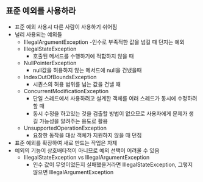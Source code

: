 ## 표준 예외를 사용하라
* 표준 예외 사용시 다른 사람이 사용하기 쉬어짐
* 널리 사용되는 예외들
  - IllegalArgumentException
    -인수로 부족적한 값을 넘길 때 던지는 예외
  - IllegalStateException
    - 호출된 메서드를 수행하기에 적합하지 않을 때
  - NullPointerException
    - null값을 허용하지 않는 메서드에 null을 건냈을때
  - IndexOutOfBoundsException
    - 시퀀스의 허용 범위를 넘는 값을 건낼 때
  - ConcurrentModificationException
    - 단일 스레드에서 사용하려고 설계한 객체를 여러 스레드가 동시에 수정하려 할 때
    - 동시 수정을 하고있는 것을 검출할 방법이 없으므로 사용자에게 문제가 생길 가능성을 알려주는 용도로 활용 
  - UnsupportedOperationException
    - 요창한 동작을 대상 객체가 지원하지 않을 때 던짐
* 표준 예외를 확장하여 새로 만드는 작업은 자제
* 예외의 기능이 상호배타적이 아니므로 예외 선택이 어려울 수 있음
  - IllegalStateException vs IllegalArgumentException
    - 인수 값이 무엇이었든지 실패했을거라면 IllegalStateException, 그렇지 않으면 IllegalArgumentException
